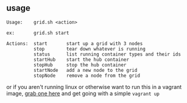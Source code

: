 ## usage

	Usage:    grid.sh <action>
	
	ex:       grid.sh start
	
	Actions:  start       start up a grid with 3 nodes
	          stop        tear down whatever is running
	          status      list running container types and their ids
	          startHub    start the hub container
	          stopHub     stop the hub container
	          startNode   add a new node to the grid
	          stopNode    remove a node from the grid


or if you aren't running linux or otherwise want to run this in a vagrant image,
[grab one here](https://github.com/benschw/vagrant-selenium-grid) and get going with a simple `vagrant up`
